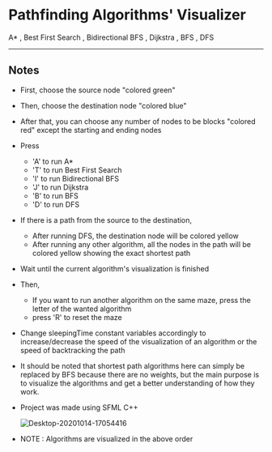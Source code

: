 # Pathfinding Algorithms' Visualizer
A* , Best First Search , Bidirectional BFS , Dijkstra , BFS , DFS 

---

## Notes 

* First, choose the source node "colored green"
* Then, choose the destination node "colored blue"
* After that, you can choose any number of nodes to be blocks "colored red" except the starting and ending nodes
* Press
  * 'A' to run A* 
  * 'T' to run Best First Search
  * 'I' to run Bidirectional BFS
  * 'J' to run Dijkstra
  * 'B' to run BFS
  * 'D' to run DFS
* If there is a path from the source to the destination,
  * After running DFS, the destination node will be colored yellow
  * After running any other algorithm, all the nodes in the path will be colored yellow showing the exact shortest path
* Wait until the current algorithm's visualization is finished
* Then,
  * If you want to run another algorithm on the same maze, press the letter of the wanted algorithm
  * press 'R' to reset the maze
* Change sleepingTime constant variables accordingly to increase/decrease the speed of the visualization of an algorithm or the speed of backtracking the path
* It should be noted that shortest path algorithms here can simply be replaced by BFS because there are no weights, but the main purpose is to visualize the algorithms and get a better understanding of how they work.
* Project was made using SFML C++
  
  ![Desktop-20201014-17054416](https://user-images.githubusercontent.com/62825437/96009572-18670580-0e41-11eb-8485-cd166b8a6cc9.gif)
 
* NOTE : Algorithms are visualized in the above order

